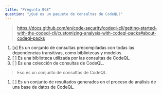 ```yaml
---
title: "Pregunta 068"
question: "¿Qué es un paquete de consultas de CodeQL?"
---
```



> https://docs.github.com/en/code-security/codeql-cli/getting-started-with-the-codeql-cli/customizing-analysis-with-codeql-packs#about-codeql-packs
1. [x] Es un conjunto de consultas precompiladas con todas las dependencias transitivas, como bibliotecas y modelos.
1. [ ] Es una biblioteca utilizada por las consultas de CodeQL.
1. [ ] Es una colección de consultas de CodeQL.
> Eso es un conjunto de consultas de CodeQL.
1. [ ] Es un conjunto de resultados generados en el proceso de análisis de una base de datos de CodeQL.

